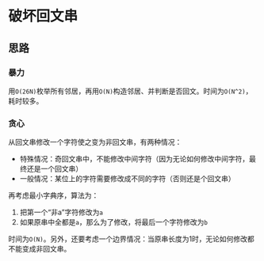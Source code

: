 # 破坏回文串

## 思路

### 暴力

用`O(26N)`枚举所有邻居，再用`O(N)`构造邻居、并判断是否回文。时间为`O(N^2)`，耗时较多。

### 贪心

从回文串修改一个字符使之变为非回文串，有两种情况：

- 特殊情况：奇回文串中，不能修改中间字符（因为无论如何修改中间字符，最终还是一个回文串）
- 一般情况：某位上的字符需要修改成不同的字符（否则还是个回文串）

再考虑最小字典序，算法为：

1. 把第一个“非a”字符修改为`a`
1. 如果原串中全都是`a`，那么为了修改，将最后一个字符修改为`b`

时间为`O(N)`。另外，还要考虑一个边界情况：当原串长度为1时，无论如何修改都不能变成非回文串。
